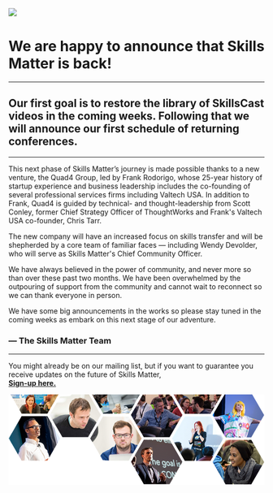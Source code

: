 ![](ezgif.com-optimize%20(3).gif)


# We are happy to announce that Skills Matter is back!
---
## Our first goal is to restore the library of SkillsCast videos in the coming weeks. Following that we will announce our first schedule of returning conferences.
---
This next phase of Skills Matter’s journey is made possible thanks to a new venture, the Quad4 Group, led by Frank Rodorigo, whose 25-year history of startup experience and business leadership includes the co-founding of several professional services firms including Valtech USA. In addition to Frank, Quad4 is guided by technical- and thought-leadership from Scott Conley, former Chief Strategy Officer of ThoughtWorks and Frank's Valtech USA co-founder, Chris Tarr. 

The new company will have an increased focus on skills transfer and will be shepherded by a core team of familiar faces — including Wendy Devolder, who will serve as Skills Matter's Chief Community Officer. 

We have always believed in the power of community, and never more so than over these past two months. We have been overwhelmed by the outpouring of support from the community and cannot wait to reconnect so we can thank everyone in person. 

We have some big announcements in the works so please stay tuned in the coming weeks as embark on this next stage of our adventure.

### — The Skills Matter Team
---
You might already be on our mailing list, but if you want to guarantee you receive updates on the future of Skills Matter,   
**[Sign-up here.](<https://forms.gle/DvyR6PJEfebcbmh87>)** 
  
![](/SkillsMatter-landing_page-collage.png)
    

